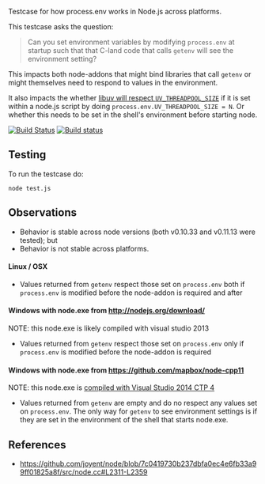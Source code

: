 Testcase for how process.env works in Node.js across platforms.

This testcase asks the question:

> Can you set environment variables by modifying `process.env` at startup such that that C-land code that calls `getenv` will see the environment setting?

This impacts both node-addons that might bind libraries that call `getenv` or might themselves need to respond to values in the environment.

It also impacts the whether [libuv will respect `UV_THREADPOOL_SIZE`](https://github.com/joyent/node/blob/cfcb1de130867197cbc9c6012b7e84e08e53d032/deps/uv/src/threadpool.c#L142) if it is set within a node.js script by doing `process.env.UV_THREADPOOL_SIZE = N`. Or whether this needs to be set in the shell's environment before starting node.


[![Build Status](https://travis-ci.org/springmeyer/node-addon-env-debug.svg)](https://travis-ci.org/springmeyer/node-addon-env-debug)
[![Build status](https://ci.appveyor.com/api/projects/status/gqa2glfstmlu7thn?svg=true)](https://ci.appveyor.com/project/Mapbox/node-addon-env-debug)

## Testing

To run the testcase do:

    node test.js

## Observations

 - Behavior is stable across node versions (both v0.10.33 and v0.11.13 were tested); but
 - Behavior is not stable across platforms.

#### Linux / OSX

 - Values returned from `getenv` respect those set on `process.env` both if `process.env` is modified before the node-addon is required and after

#### Windows with node.exe from http://nodejs.org/download/

NOTE: this node.exe is likely compiled with visual studio 2013

 - Values returned from `getenv` respect those set on `process.env` only if `process.env` is modified before the node-addon is required

#### Windows with node.exe from https://github.com/mapbox/node-cpp11

NOTE: this node.exe is [compiled with Visual Studio 2014 CTP 4](https://github.com/mapbox/node/pull/2)

 - Values returned from `getenv` are empty and do no respect any values set on `process.env`. The only way for `getenv` to see environment settings is if they are set in the environment of the shell that starts node.exe.

## References

 - https://github.com/joyent/node/blob/7c0419730b237dbfa0ec4e6fb33a99ff01825a8f/src/node.cc#L2311-L2359
